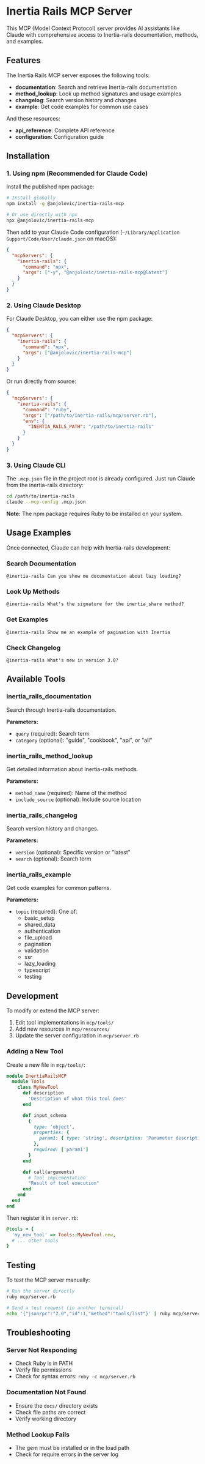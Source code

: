 # Inertia Rails MCP Server

This MCP (Model Context Protocol) server provides AI assistants like Claude with comprehensive access to Inertia-rails documentation, methods, and examples.

## Features

The Inertia Rails MCP server exposes the following tools:

- **documentation**: Search and retrieve Inertia-rails documentation
- **method_lookup**: Look up method signatures and usage examples
- **changelog**: Search version history and changes
- **example**: Get code examples for common use cases

And these resources:

- **api_reference**: Complete API reference
- **configuration**: Configuration guide

## Installation

### 1. Using npm (Recommended for Claude Code)

Install the published npm package:

```bash
# Install globally
npm install -g @anjolovic/inertia-rails-mcp

# Or use directly with npx
npx @anjolovic/inertia-rails-mcp
```

Then add to your Claude Code configuration (`~/Library/Application Support/Code/User/claude.json` on macOS):

```json
{
  "mcpServers": {
    "inertia-rails": {
      "command": "npx",
      "args": ["-y", "@anjolovic/inertia-rails-mcp@latest"]
    }
  }
}
```

### 2. Using Claude Desktop

For Claude Desktop, you can either use the npm package:

```json
{
  "mcpServers": {
    "inertia-rails": {
      "command": "npx",
      "args": ["@anjolovic/inertia-rails-mcp"]
    }
  }
}
```

Or run directly from source:

```json
{
  "mcpServers": {
    "inertia-rails": {
      "command": "ruby",
      "args": ["/path/to/inertia-rails/mcp/server.rb"],
      "env": {
        "INERTIA_RAILS_PATH": "/path/to/inertia-rails"
      }
    }
  }
}
```

### 3. Using Claude CLI

The `.mcp.json` file in the project root is already configured. Just run Claude from the inertia-rails directory:

```bash
cd /path/to/inertia-rails
claude --mcp-config .mcp.json
```

**Note:** The npm package requires Ruby to be installed on your system.

## Usage Examples

Once connected, Claude can help with Inertia-rails development:

### Search Documentation
```
@inertia-rails Can you show me documentation about lazy loading?
```

### Look Up Methods
```
@inertia-rails What's the signature for the inertia_share method?
```

### Get Examples
```
@inertia-rails Show me an example of pagination with Inertia
```

### Check Changelog
```
@inertia-rails What's new in version 3.0?
```

## Available Tools

### inertia_rails_documentation
Search through Inertia-rails documentation.

**Parameters:**
- `query` (required): Search term
- `category` (optional): "guide", "cookbook", "api", or "all"

### inertia_rails_method_lookup
Get detailed information about Inertia-rails methods.

**Parameters:**
- `method_name` (required): Name of the method
- `include_source` (optional): Include source location

### inertia_rails_changelog
Search version history and changes.

**Parameters:**
- `version` (optional): Specific version or "latest"
- `search` (optional): Search term

### inertia_rails_example
Get code examples for common patterns.

**Parameters:**
- `topic` (required): One of:
  - basic_setup
  - shared_data
  - authentication
  - file_upload
  - pagination
  - validation
  - ssr
  - lazy_loading
  - typescript
  - testing

## Development

To modify or extend the MCP server:

1. Edit tool implementations in `mcp/tools/`
2. Add new resources in `mcp/resources/`
3. Update the server configuration in `mcp/server.rb`

### Adding a New Tool

Create a new file in `mcp/tools/`:

```ruby
module InertiaRailsMCP
  module Tools
    class MyNewTool
      def description
        'Description of what this tool does'
      end

      def input_schema
        {
          type: 'object',
          properties: {
            param1: { type: 'string', description: 'Parameter description' }
          },
          required: ['param1']
        }
      end

      def call(arguments)
        # Tool implementation
        "Result of tool execution"
      end
    end
  end
end
```

Then register it in `server.rb`:

```ruby
@tools = {
  'my_new_tool' => Tools::MyNewTool.new,
  # ... other tools
}
```

## Testing

To test the MCP server manually:

```bash
# Run the server directly
ruby mcp/server.rb

# Send a test request (in another terminal)
echo '{"jsonrpc":"2.0","id":1,"method":"tools/list"}' | ruby mcp/server.rb
```

## Troubleshooting

### Server Not Responding
- Check Ruby is in PATH
- Verify file permissions
- Check for syntax errors: `ruby -c mcp/server.rb`

### Documentation Not Found
- Ensure the `docs/` directory exists
- Check file paths are correct
- Verify working directory

### Method Lookup Fails
- The gem must be installed or in the load path
- Check for require errors in the server log